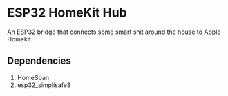 # ESP32 HomeKit Hub
An ESP32 bridge that connects some smart shit around the house to Apple Homekit.

## Dependencies

1. HomeSpan
2. esp32_simplisafe3
